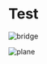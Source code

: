 # Test
![bridge](https://user-images.githubusercontent.com/61084605/155285819-59c4d043-be76-4a1e-9987-63467eaa8fcc.png)

![plane](https://user-images.githubusercontent.com/61084605/155289920-d46b4097-a776-4277-9a9b-694111b96a7d.png)


